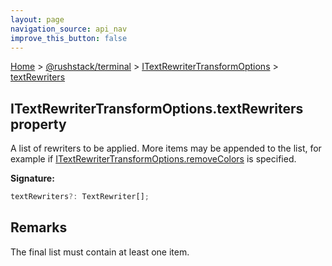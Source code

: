 ```yaml
---
layout: page
navigation_source: api_nav
improve_this_button: false
---
```



[Home](./index.md) &gt; [@rushstack/terminal](./terminal.md) &gt; [ITextRewriterTransformOptions](./terminal.itextrewritertransformoptions.md) &gt; [textRewriters](./terminal.itextrewritertransformoptions.textrewriters.md)

## ITextRewriterTransformOptions.textRewriters property

A list of rewriters to be applied. More items may be appended to the list, for example if [ITextRewriterTransformOptions.removeColors](./terminal.itextrewritertransformoptions.removecolors.md) is specified.

<b>Signature:</b>

```typescript
textRewriters?: TextRewriter[];
```

## Remarks

The final list must contain at least one item.

